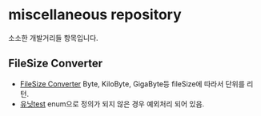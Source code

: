 # miscellaneous repository

소소한 개발거리들 항목입니다.

## FileSize Converter

* [FileSize Converter](https://github.com/dotkebi/miscellaneous/blob/master/src/main/java/com/github/dotkebi/IUConverter/FileSizeConverter.java)
Byte, KiloByte, GigaByte등 fileSize에 따라서 단위를 리턴.
* [유닛test](https://github.com/dotkebi/miscellaneous/blob/master/src/test/java/com/github/dotkebi/IUConverter/FileSizeConvertTest.java) enum으로 정의가 되지 않은 경우 예외처리 되어 있음.
